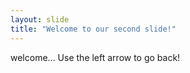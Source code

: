 ```yaml
---
layout: slide
title: "Welcome to our second slide!"
---
```

welcome...
Use the left arrow to go back!
